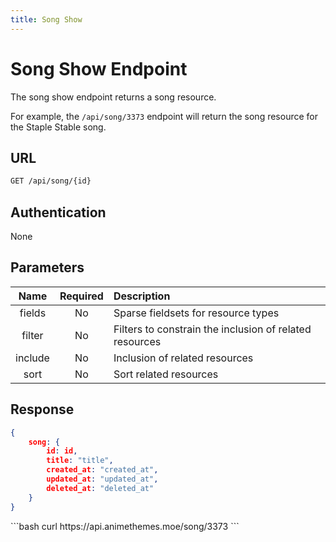 ```yaml
---
title: Song Show
---
```


<Block>

# Song Show Endpoint

The song show endpoint returns a song resource.

For example, the `/api/song/3373` endpoint will return the song resource for the Staple Stable song.

## URL

```sh
GET /api/song/{id}
```

## Authentication

None

## Parameters

| Name    | Required | Description                                             |
| :-----: | :------: | :------------------------------------------------------ |
| fields  | No       | Sparse fieldsets for resource types                     |
| filter  | No       | Filters to constrain the inclusion of related resources |
| include | No       | Inclusion of related resources                          |
| sort    | No       | Sort related resources                                  |

## Response

```json
{
    song: {
        id: id,
        title: "title",
        created_at: "created_at",
        updated_at: "updated_at",
        deleted_at: "deleted_at"
    }
}
```

<Example>

<CURL>
```bash
curl https://api.animethemes.moe/song/3373
```
</CURL>

</Example>

</Block>